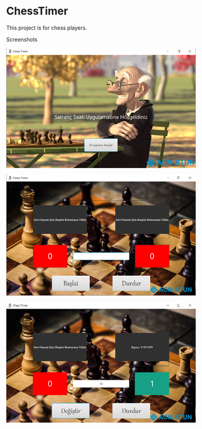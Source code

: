 # ChessTimer
This project is for chess players.

Screenshots

![alt text](https://github.com/yavuzsinan42/ChessTimer/blob/f91dfc0682239eb67518f2e0d06573dbfde0c778/src/ilkprojem/image/Screenshot1.png?raw=true)


![alt text](https://github.com/yavuzsinan42/ChessTimer/blob/f91dfc0682239eb67518f2e0d06573dbfde0c778/src/ilkprojem/image/Screenshot2.png?raw=true)


![alt text](https://github.com/yavuzsinan42/ChessTimer/blob/f91dfc0682239eb67518f2e0d06573dbfde0c778/src/ilkprojem/image/Screenshot3.png?raw=true)
